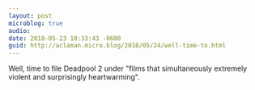```yaml
---
layout: post
microblog: true
audio: 
date: 2018-05-23 18:33:43 -0600
guid: http://aclaman.micro.blog/2018/05/24/well-time-to.html
---
```

Well, time to file Deadpool 2 under "films that simultaneously extremely violent and surprisingly heartwarming".
